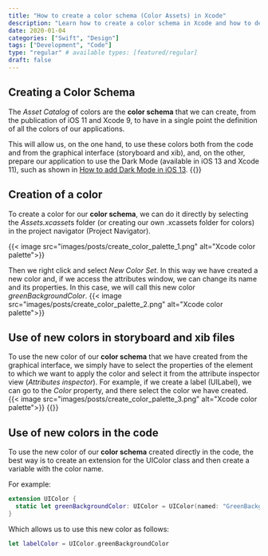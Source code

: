 ```yaml
---
title: "How to create a color schema (Color Assets) in Xcode"
description: "Learn how to create a color schema in Xcode and how to define all the colors in an application in a single point."
date: 2020-01-04
categories: ["Swift", "Design"]
tags: ["Development", "Code"]
type: "regular" # available types: [featured/regular]
draft: false
---
```


## Creating a Color Schema
The *Asset Catalog* of colors are the **color schema** that we can create, from the publication of iOS 11 and Xcode 9, to have in a single point the definition of all the colors of our applications.

This will allow us, on the one hand, to use these colors both from the code and from the graphical interface (storyboard and xib), and, on the other, prepare our application to use the Dark Mode (available in iOS 13 and Xcode 11), such as shown in [How to add Dark Mode in iOS 13](https://raulferrer.dev/blog/add_dark_mode_ios/).
{{<ads1>}}

## Creation of a color

To create a color for our **color schema**, we can do it directly by selecting the *Assets.xcasset*s folder (or creating our own .xcassets folder for colors) in the project navigator (Project Navigator).

{{< image src="images/posts/create_color_palette_1.png" alt="Xcode color palette">}}


Then we right click and select *New Color Set*. In this way we have created a new color and, if we access the attributes window, we can change its name and its properties. In this case, we will call this new color *greenBackgroundColor*.
{{< image src="images/posts/create_color_palette_2.png" alt="Xcode color palette">}}

## Use of new colors in storyboard and xib files

To use the new color of our **color schema** that we have created from the graphical interface, we simply have to select the properties of the element to which we want to apply the color and select it from the attribute inspector view (*Attributes inspector*). For example, if we create a label (UILabel), we can go to the *Color* property, and there select the color we have created.
{{< image src="images/posts/create_color_palette_3.png" alt="Xcode color palette">}}
{{<ads2>}}


## Use of new colors in the code

To use the new color of our **color schema** created directly in the code, the best way is to create an extension for the UIColor class and then create a variable with the color name.

For example:
```swift
extension UIColor {
  static let greenBackgroundColor: UIColor = UIColor(named: "GreenBackgroundColor")!
}
```

Which allows us to use this new color as follows:
```swift
let labelColor = UIColor.greenBackgroundColor
```
